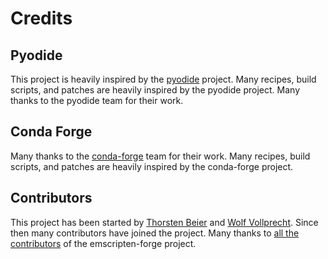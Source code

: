 # Credits

## Pyodide
This project is heavily inspired by the [pyodide](https://pyodide.org/en/stable/) project.
Many recipes, build scripts, and patches are heavily inspired by the pyodide project.
Many thanks to the pyodide team for their work.

## Conda Forge

Many thanks to the [conda-forge](https://conda-forge.org/) team for their work.
Many recipes, build scripts, and patches are heavily inspired by the conda-forge project.


## Contributors

This project has been started by [Thorsten Beier](https://github.com/derthorsten/) and [Wolf Vollprecht](https://github.com/wolfv).
Since then many contributors have joined the project.
Many thanks to [all the contributors](https://github.com/emscripten-forge/recipes/graphs/contributors) of the emscripten-forge project.
